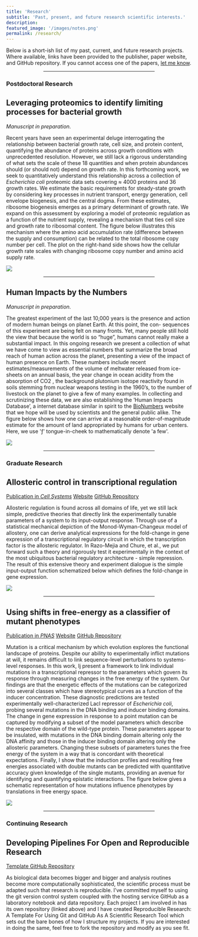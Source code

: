 ```yaml
---
title: 'Research'
subtitle: 'Past, present, and future research scientific interests.'
description: 
featured_image: '/images/notes.png'
permalink: /research/
---
```

Below is a short-ish list of my past, current, and future research projects. Where
available, links have been provided to the publisher, paper website, and GitHub
repository. If you cannot access one of the papers, [let me know](http://mailto:gchure@caltech.edu). 


<hr style="margin-left: auto; margin-right: auto; width: 60%; color: #f2f2f2">


### Postdoctoral Research
## Leveraging proteomics to identify limiting processes for bacterial growth
*Manuscript in preparation.*

Recent years have seen an experimental deluge interrogating the relationship
between bacterial growth rate, cell size, and protein content, quantifying
the abundance of proteins across growth conditions with unprecedented
resolution. However, we still lack a rigorous understanding of what sets the
scale of these 18 quantities and when protein abundances should (or should
not) depend on growth rate. In this forthcoming work, we seek to quantitatively understand this relationship across a collection of *Escherichia coli* proteomic data sets covering ≈ 4000 proteins and 36 growth rates. We estimate the basic
requirements for steady-state growth by considering key processes in
nutrient transport, energy generation, cell envelope biogenesis, and the
central dogma. From these estimates, ribosome biogenesis emerges as a
primary determinant of growth rate. We expand on this assessment by
exploring a model of proteomic regulation as a function of the nutrient
supply, revealing a mechanism that ties cell size and growth rate to
ribosomal content. The figure below illustrates this mechanism where the amino 
acid accumulation rate (difference between the supply and consumption) can 
be related to the total ribosome copy number per cell. The plot on the right-hand 
side shows how the cellular growth rate scales with changing ribosome copy number and 
amino acid supply rate.

<img class='thumb' src="{{site.baseurl}}/images/growth_limit_model.png"> 


<hr style="margin-left: auto; margin-right: auto; width: 60%; color: #f2f2f2">

## Human Impacts by the Numbers
*Manuscript in preparation.*

The greatest experiment of the last 10,000 years is the presence and action
of modern human beings on planet Earth. At this point, the con- sequences of
this experiment are being felt on many fronts. Yet, many people still hold
the view that because the world is so “huge”, humans cannot really make a
substantial impact. In this ongoing research we present a collection
of what we have come to view as essential numbers that summarize the broad
reach of human action across the planet, presenting a view of the impact of
human presence on Earth. These numbers include recent estimates/measurements
of the volume of meltwater released from ice-sheets on an annual basis, the
year change in ocean acidity from the absorption of CO2 , the background
plutonium isotope reactivity found in soils stemming from nuclear weapons
testing in the 1960’s, to the number of livestock on the planet to give a few
of many examples. In collecting and scrutinizing these data, we are also
establishing the ’Human Impacts Database’, a internet database similar in
spirit to the [BioNumbers](https://bionumbers.hms.harvard.edu) website that we hope will be used by scientists
and the general public alike. The figure below shows how one can arrive at a 
reasonable order-of-magnitude estimate for the amount of land appropriated by 
humans for urban centers. Here, we use 'ƒ' tongue-in-cheek to mathematically 
denote 'a few'.

<img class='thumb' src="{{site.baseurl}}/images/urban_rural_estimate.png"> 

<hr style="margin-left: auto; margin-right: auto; width: 60%; color: #f2f2f2">

### Graduate Research
## Allosteric control in transcriptional regulation
<a class='button' href='https://www.sciencedirect.com/science/article/pii/S2405471218300577'>Publication in <i>Cell Systems</i></a> <a class='button' href='https://www.rpgroup.caltech.edu/mwc_induction'>Website</a> <a class='button' href='https://www.github.com/rpgroup-pboc/mwc_induction'>GitHub Repository</a><br/>

Allosteric regulation is found across all domains of life, yet we still lack
simple, predictive theories that directly link the experimentally tunable
parameters of a system to its input-output response. Through use of a
statistical mechanical depiction of the Monod-Wyman-Changeux model of
allostery, one can derive analytical expressions for the fold-change in gene
expression of a transcriptional regulatory circuit in which the transcription
factor is the allosteric regulator. In Razo-Mejia and Chure, et al., we put
forward such a theory and rigorously test it experimentally in the context of
the most ubiquitous bacterial regulatory architecture - simple repression. The
result of this extensive theory and experiment dialogue is the simple
input-output function schematized below which defines the fold-change in gene
expression.

<img class='thumb' src="{{site.baseurl}}/images/schematized_foldchange.png">


<hr style="margin-left: auto; margin-right: auto; width: 60%; color: #f2f2f2">

## Using shifts in free-energy as a classifier of mutant phenotypes
<a class='button' href='https://www.pnas.org/content/116/37/18275.short'>Publication in <i>PNAS</i></a> <a class='button' href='https://www.rpgroup.caltech.edu/mwc_mutants'>Website</a> <a class='button' href='https://github.com/rpgroup-pboc/mwc_mutants'>GitHub Repository</a><br/>

Mutation is a critical mechanism by which evolution explores the functional
landscape of proteins. Despite our ability to experimentally inflict
mutations at will, it remains difficult to link sequence-level perturbations
to systems-level responses. In this work, Ij present a framework to link
individual mutations in a transcriptional repressor to the parameters which
govern its response through measuring changes in the free energy of the
system. Our findings are that the energetic effects of the mutations can be
categorized into several classes which have stereotypical curves as a
function of the inducer concentration. These diagnostic predictions are
tested experimentally well-characterized LacI repressor of *Escherichia
coli*, probing several mutations in the DNA binding and inducer binding
domains. The change in gene expression in response to a point mutation can be
captured by modifying a subset of the model parameters which describe the
respective domain of the wild-type protein. These parameters appear to be
insulated, with mutations in the DNA binding domain altering only the DNA
affinity and those in the inducer binding domain altering only the allosteric
parameters. Changing these subsets of parameters tunes the free energy of the
system in a way that is concordant with theoretical expectations. Finally, I
show that the induction profiles and resulting free energies associated with
double mutants can be predicted with quantitative accuracy given knowledge of
the single mutants, providing an avenue for identifying and quantifying
epistatic interactions. The figure below gives a schematic representation 
of how mutations influence phenotypes by translations in free energy space.


<img class='thumb' src="{{site.baseurl}}/images/muts.png">

<br/>

<hr style="margin-left: auto; margin-right: auto; width: 60%; color: #f2f2f2">

### Continuing Research
## Developing Pipelines For Open and Reproducible Research
<a class='button' href='https://www.gchure.github.io/reproducible_research'>Template GitHub Repository</a><br/>

As biological data becomes bigger and bigger and analysis routines become
more computationally sophisticated, the scientific process must be adapted
such that research is reproducible. I’ve committed myself to using the git
version control system coupled with the hosting service GitHub as a
laboratory notebook and data repository. Each project I am involved in has
its own repository (linked above) and I have created Reproducible Research: A
Template For Using Git and GitHub As A Scientific Research Tool which sets
out the bare bones of how I structure my projects. If you are interested in
doing the same, feel free to fork the repository and modify as you see fit.

